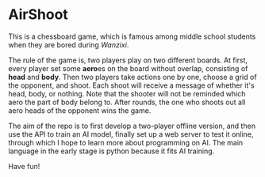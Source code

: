 # AirShoot

This is a chessboard game, which is famous among middle school students when they are bored during *Wanzixi*.

The rule of the game is, two players play on two different boards. At first, every player set some **aero**es on the board without overlap, consisting of **head** and **body**. Then two players take actions one by one, choose a grid of the opponent, and shoot. Each shoot will receive a message of whether it's head, body, or nothing. Note that the shooter will not be reminded which aero the part of body belong to. After rounds, the one who shoots out all aero heads of the opponent wins the game.

The aim of the repo is to first develop a two-player offline version, and then use the API to train an AI model, finally set up a web server to test it online, through which I hope to learn more about programming on AI. The main language in the early stage is python because it fits AI training.

Have fun!
